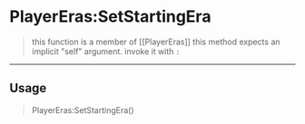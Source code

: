 # PlayerEras:SetStartingEra
> this function is a member of [[PlayerEras]]
> this method expects an implicit "self" argument. invoke it with `:`
-----
## Usage
> PlayerEras:SetStartingEra()
